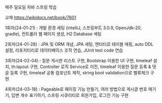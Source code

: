 매주 일요일 자바 스프링 학습

교재
https://wikidocs.net/book/7601

1회차(24-01-21) : 개발 환경 세팅 (intelliJ, 스프링부트 3.0.9, OpenJdk-20, gradle), 컨트롤러 웹 페이지 생성, H2 Database 세팅

2회차(24-01-28) : JPA 및 ORM 개념, JPA 세팅, 엔티티로 테이블 매핑, auto DDL 설정, 리포지터리로 데이터베이스 조작 연습, JUnit test code 연습

3회차(24-02-04) : 질문 게시판 리스트 구현, Bootstrap 이용한 UI 구현, timeleaf 설치, th:layout 구현, Controller 로직 Service로 이전, timeleaf 이용한 질문 등록 & 댓글 등록 구현, timeleaf 공통 컴포넌트 제작, string boot validation으로 벨류체크 구현

4회차(24-03-18) : Pageable로 페이징 기능 만들기, 여러 방법으로 게시글 번호 매기기, 답변 개수 표기하기, 스프링 시큐리티로 회원가입, 로그인 기능 구현
